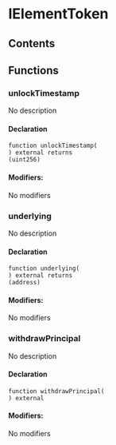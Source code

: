 # IElementToken





## Contents
<!-- START doctoc -->
<!-- END doctoc -->




## Functions

### unlockTimestamp
No description


#### Declaration
```solidity
function unlockTimestamp(
) external returns
(uint256)
```

#### Modifiers:
No modifiers



### underlying
No description


#### Declaration
```solidity
function underlying(
) external returns
(address)
```

#### Modifiers:
No modifiers



### withdrawPrincipal
No description


#### Declaration
```solidity
function withdrawPrincipal(
) external
```

#### Modifiers:
No modifiers





